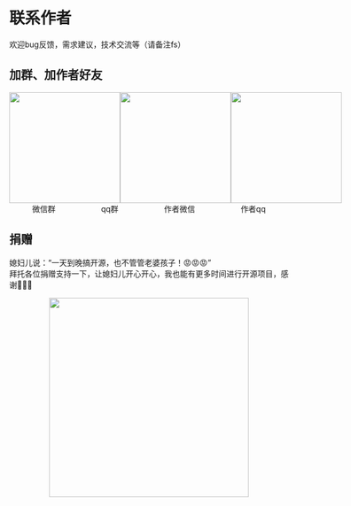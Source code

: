 # 联系作者

欢迎bug反馈，需求建议，技术交流等（请备注fs）

## 加群、加作者好友

<div style="display: flex; justify-content:space-around;">

<img  style="height:200px" src="/images/contact/wxqrcode.png">

<img  style="height:200px" src="/images/contact/qq_group.png">

<img style="height:200px" src="/images/contact/me.png">
</div>
<div style="display: flex; justify-content:space-around;">
<span>微信群</span> <span>qq群</span>  <span>作者微信</span> <span>作者qq</span>
</div>


## 捐赠
媳妇儿说：“一天到晚搞开源，也不管管老婆孩子！😡😡😡”        
拜托各位捐赠支持一下，让媳妇儿开心开心，我也能有更多时间进行开源项目，感谢🙏🙏🙏
<div style="display: flex; justify-content:space-around;"><img style="height:360px" src="/images/contact/donate.png"></div>
